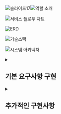 ![슬라이드17](https://github.com/user-attachments/assets/1a0caff0-b4f7-43a6-b0e1-f2d60010157d)![역할 소개](https://github.com/user-attachments/assets/30b361ca-6441-4bd5-bced-e49c925b11f8)

![서비스 플로우 차트](https://github.com/user-attachments/assets/f186d373-7d48-493b-9ae1-4bffd2527c65)

![ERD](https://github.com/user-attachments/assets/fb4eaf4e-964b-4c51-a65f-1a1812d43e6e)

![기술스택](https://github.com/user-attachments/assets/53c07724-7bb3-451d-98bb-cfc30885cafd)

![시스템 아키텍처](https://github.com/user-attachments/assets/b57fa3f7-d6a4-47c5-aa10-f5e064619987)

<details>
<summary><h2>기본 요구사항 구현</h2></summary>
<div markdown="1">

![사용자 주문 생성](https://github.com/user-attachments/assets/c84e9837-d2c4-4a40-ac39-d9b5be6ce14f)

![사용자 메뉴](https://github.com/user-attachments/assets/6b8fda52-42bf-4e0e-9925-982a2e94d261)

![상품 관리](https://github.com/user-attachments/assets/ab9ae677-9006-45b7-8977-74db4f2fbb62)

![일괄 배송](https://github.com/user-attachments/assets/74115ede-fdb7-4580-9d50-6c0ab79f51ea)

</div>

</details>

<details>
<summary><h2>추가적인 구현사항</h2></summary>
<div markdown="1">

![장바구니 물품 추가](https://github.com/user-attachments/assets/d4e19359-0929-4f63-86d3-1f3c93647b2d)

![장바구니 조회](https://github.com/user-attachments/assets/d3eb47fc-97a9-4e1e-97c1-4ca769ae7463)

![장바구니 물품 수량 변경](https://github.com/user-attachments/assets/9679cc77-c233-4a99-8199-5fcf8c5d6fb2)

![장바구니 물품 삭제](https://github.com/user-attachments/assets/5582a618-4df6-4fc9-9bc5-6cc223d143e7)

![장바구니 비우기](https://github.com/user-attachments/assets/97a5c68f-fcb9-46ca-94cf-caf86c7d7284)

![관리자 주문 목록 조회](https://github.com/user-attachments/assets/f6b17ccb-4550-467e-a05d-b226bb528307)

![관리자 주문 상세 조회](https://github.com/user-attachments/assets/cefa2e6a-3389-43b4-90e9-3f5fde3688b2)

![상품 관리](https://github.com/user-attachments/assets/3a9dfb53-f433-4887-aa2d-3125f748fca7)

![회원가입](https://github.com/user-attachments/assets/a754aed0-7d98-420d-adb5-1c360c832356)

![로그아웃 & 회원 탈퇴](https://github.com/user-attachments/assets/88abd196-ae99-4ad5-97cd-f7d096458953)

![이메일 인증 & 검증](https://github.com/user-attachments/assets/3d0911c9-42d9-43b2-bcec-d7e21c1eaff7)

![관리자 주문 배송 일괄 처리](https://github.com/user-attachments/assets/f583d800-1dee-4b22-a876-e37c96e280fa)

![GitHub Actions CI](https://github.com/user-attachments/assets/b65d95e1-0067-43a4-b530-8741433f2ce4)

</div>

</details>
